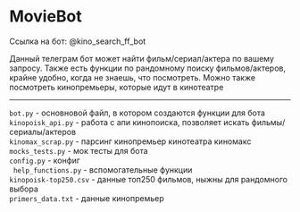 # MovieBot
Ссылка на бот: @kino_search_ff_bot

Данный телеграм бот может найти фильм/сериал/актера по вашему запросу. Также есть функции по рандомному поиску фильмов/актеров, крайне удобно, когда не знаешь, что посмотреть. Можно также посмотреть кинопремьеры, которые идут в кинотеатре  

---
```bot.py``` - основновой файл, в котором создаются функции для бота  
```kinopoisk_api.py``` - работа с апи кинопоиска, позволяет искать фильмы/сериалы/актеров  
```kinomax_scrap.py``` - парсинг кинопремьер кинотеатра киномакс  
```mocks_tests.py``` -  мок тесты для бота  
```config.py``` - конфиг  
``` help_functions.py``` - вспомогательные функции  
```kinopoisk-top250.csv``` - данные топ250 фильмов, ныжны для рандомного выбора  
```primers_data.txt``` - данные кинопремьер
